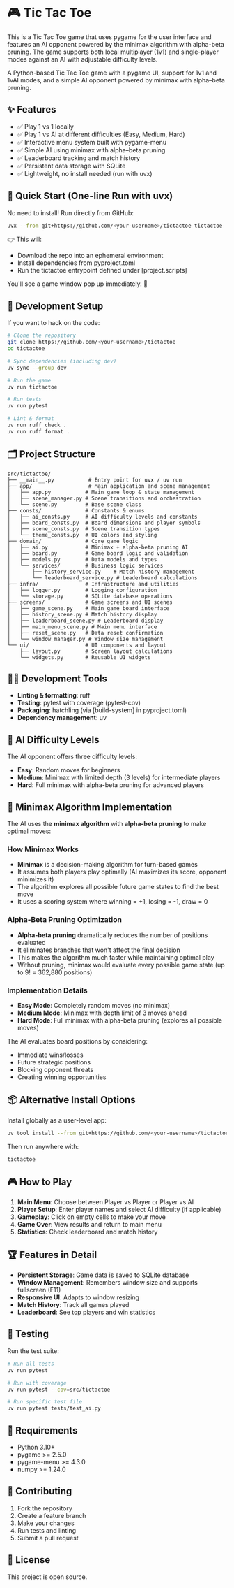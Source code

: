 # 🎮 Tic Tac Toe

This is a Tic Tac Toe game that uses pygame for the user interface and features an AI opponent powered by the minimax algorithm with alpha-beta pruning. The game supports both local multiplayer (1v1) and single-player modes against an AI with adjustable difficulty levels.

A Python-based Tic Tac Toe game with a pygame UI, support for 1v1 and 1vAI modes, and a simple AI opponent powered by minimax with alpha–beta pruning.

## ✨ Features

- ✅ Play 1 vs 1 locally
- ✅ Play 1 vs AI at different difficulties (Easy, Medium, Hard)
- ✅ Interactive menu system built with pygame-menu
- ✅ Simple AI using minimax with alpha–beta pruning
- ✅ Leaderboard tracking and match history
- ✅ Persistent data storage with SQLite
- ✅ Lightweight, no install needed (run with uvx)

## 🚀 Quick Start (One-line Run with uvx)

No need to install! Run directly from GitHub:

```bash
uvx --from git+https://github.com/<your-username>/tictactoe tictactoe
```

👉 This will:
- Download the repo into an ephemeral environment
- Install dependencies from pyproject.toml
- Run the tictactoe entrypoint defined under [project.scripts]

You'll see a game window pop up immediately. 🎉

## 🔧 Development Setup

If you want to hack on the code:

```bash
# Clone the repository
git clone https://github.com/<your-username>/tictactoe
cd tictactoe

# Sync dependencies (including dev)
uv sync --group dev

# Run the game
uv run tictactoe

# Run tests
uv run pytest

# Lint & format
uv run ruff check .
uv run ruff format .
```

## 🗂️ Project Structure

```
src/tictactoe/
├── __main__.py           # Entry point for uvx / uv run
├── app/                  # Main application and scene management
│   ├── app.py           # Main game loop & state management
│   ├── scene_manager.py # Scene transitions and orchestration
│   └── scene.py         # Base scene class
├── consts/              # Constants & enums
│   ├── ai_consts.py     # AI difficulty levels and constants
│   ├── board_consts.py  # Board dimensions and player symbols
│   ├── scene_consts.py  # Scene transition types
│   └── theme_consts.py  # UI colors and styling
├── domain/              # Core game logic
│   ├── ai.py            # Minimax + alpha-beta pruning AI
│   ├── board.py         # Game board logic and validation
│   ├── models.py        # Data models and types
│   └── services/        # Business logic services
│       ├── history_service.py    # Match history management
│       └── leaderboard_service.py # Leaderboard calculations
├── infra/               # Infrastructure and utilities
│   ├── logger.py        # Logging configuration
│   └── storage.py       # SQLite database operations
├── screens/             # Game screens and UI scenes
│   ├── game_scene.py    # Main game board interface
│   ├── history_scene.py # Match history display
│   ├── leaderboard_scene.py # Leaderboard display
│   ├── main_menu_scene.py # Main menu interface
│   ├── reset_scene.py   # Data reset confirmation
│   └── window_manager.py # Window size management
└── ui/                  # UI components and layout
    ├── layout.py        # Screen layout calculations
    └── widgets.py       # Reusable UI widgets
```

## 🧑‍💻 Development Tools

- **Linting & formatting**: ruff
- **Testing**: pytest with coverage (pytest-cov)
- **Packaging**: hatchling (via [build-system] in pyproject.toml)
- **Dependency management**: uv

## 🎯 AI Difficulty Levels

The AI opponent offers three difficulty levels:

- **Easy**: Random moves for beginners
- **Medium**: Minimax with limited depth (3 levels) for intermediate players  
- **Hard**: Full minimax with alpha-beta pruning for advanced players

## 🧠 Minimax Algorithm Implementation

The AI uses the **minimax algorithm** with **alpha-beta pruning** to make optimal moves:

### How Minimax Works
- **Minimax** is a decision-making algorithm for turn-based games
- It assumes both players play optimally (AI maximizes its score, opponent minimizes it)
- The algorithm explores all possible future game states to find the best move
- It uses a scoring system where winning = +1, losing = -1, draw = 0

### Alpha-Beta Pruning Optimization
- **Alpha-beta pruning** dramatically reduces the number of positions evaluated
- It eliminates branches that won't affect the final decision
- This makes the algorithm much faster while maintaining optimal play
- Without pruning, minimax would evaluate every possible game state (up to 9! = 362,880 positions)

### Implementation Details
- **Easy Mode**: Completely random moves (no minimax)
- **Medium Mode**: Minimax with depth limit of 3 moves ahead
- **Hard Mode**: Full minimax with alpha-beta pruning (explores all possible moves)

The AI evaluates board positions by considering:
- Immediate wins/losses
- Future strategic positions
- Blocking opponent threats
- Creating winning opportunities

## 📦 Alternative Install Options

Install globally as a user-level app:

```bash
uv tool install --from git+https://github.com/<your-username>/tictactoe tictactoe
```

Then run anywhere with:

```bash
tictactoe
```

## 🎮 How to Play

1. **Main Menu**: Choose between Player vs Player or Player vs AI
2. **Player Setup**: Enter player names and select AI difficulty (if applicable)
3. **Gameplay**: Click on empty cells to make your move
4. **Game Over**: View results and return to main menu
5. **Statistics**: Check leaderboard and match history

## 🏆 Features in Detail

- **Persistent Storage**: Game data is saved to SQLite database
- **Window Management**: Remembers window size and supports fullscreen (F11)
- **Responsive UI**: Adapts to window resizing
- **Match History**: Track all games played
- **Leaderboard**: See top players and win statistics

## 🧪 Testing

Run the test suite:

```bash
# Run all tests
uv run pytest

# Run with coverage
uv run pytest --cov=src/tictactoe

# Run specific test file
uv run pytest tests/test_ai.py
```

## 📝 Requirements

- Python 3.10+
- pygame >= 2.5.0
- pygame-menu >= 4.3.0
- numpy >= 1.24.0

## 🤝 Contributing

1. Fork the repository
2. Create a feature branch
3. Make your changes
4. Run tests and linting
5. Submit a pull request

## 📄 License

This project is open source.
